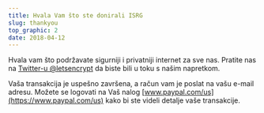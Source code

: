 ```yaml
---
title: Hvala Vam što ste donirali ISRG
slug: thankyou
top_graphic: 2
date: 2018-04-12
---
```


Hvala vam što podržavate sigurniji i privatniji internet za sve nas. Pratite nas na [Twitter-u @letsencrypt](https://twitter.com/letsencrypt) da biste bili u toku s našim napretkom.

Vaša transakcija je uspešno završena, a račun vam je poslat na vašu e-mail adresu. Možete se logovati na Vaš nalog [www.paypal.com/us](https://www.paypal.com/us) kako bi ste videli detalje vaše transakcije.